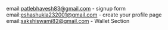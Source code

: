email:patlebhavesh83@gmail.com  - signup form
email:eshashukla232001@gmail.com - create your profile page
email:sakshiswami82@gmail.com - Wallet Section